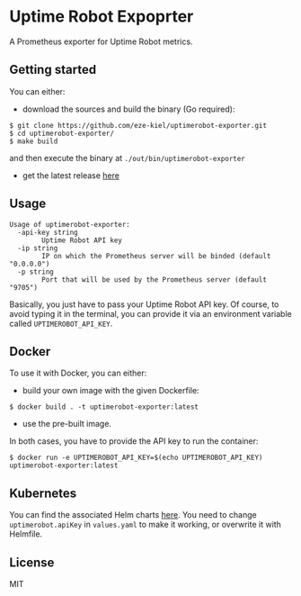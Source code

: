 # Uptime Robot Expoprter

A Prometheus exporter for Uptime Robot metrics.

## Getting started

You can either:

* download the sources and build the binary (Go required):

```
$ git clone https://github.com/eze-kiel/uptimerobot-exporter.git
$ cd uptimerobot-exporter/
$ make build
```

and then execute the binary at `./out/bin/uptimerobot-exporter`

* get the latest release [here](https://github.com/eze-kiel/uptimerobot-exporter/releases)

## Usage

```
Usage of uptimerobot-exporter:
  -api-key string
        Uptime Robot API key
  -ip string
        IP on which the Prometheus server will be binded (default "0.0.0.0")
  -p string
        Port that will be used by the Prometheus server (default "9705")
```

Basically, you just have to pass your Uptime Robot API key. Of course, to avoid typing it in the terminal, you can provide it via an environment variable called `UPTIMEROBOT_API_KEY`.

## Docker

To use it with Docker, you can either:

* build your own image with the given Dockerfile:

```
$ docker build . -t uptimerobot-exporter:latest
```

* use the pre-built image.

In both cases, you have to provide the API key to run the container:

```
$ docker run -e UPTIMEROBOT_API_KEY=$(echo UPTIMEROBOT_API_KEY) uptimerobot-exporter:latest
```

## Kubernetes

You can find the associated Helm charts [here](https://github.com/devops-works/helm-charts/tree/master/uptimerobot). You need to change `uptimerobot.apiKey` in `values.yaml` to make it working, or overwrite it with Helmfile.

## License

MIT
